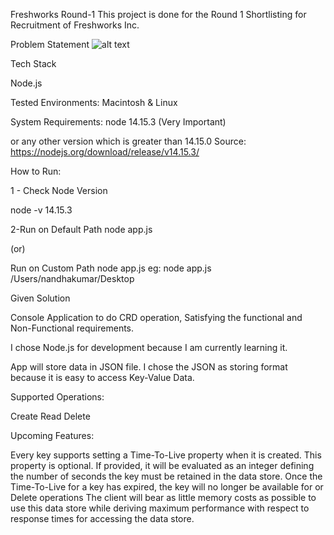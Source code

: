 Freshworks Round-1
This project is done for the Round 1 Shortlisting for Recruitment of Freshworks Inc.

Problem Statement
![alt text](https://lh3.googleusercontent.com/CNEMi_Hm6HN_FVz-tamPeXI0qr6wy3neF5Wv-5i7p4BhclFDORd64maWCR6PyhBEhBVkH3C64GQVcEd2lxJ4P2ZApWW5e2qxin4cHzjNKtwKl1iJfyO5sx5rBz6lfA=w1464)

Tech Stack

Node.js

Tested Environments:
Macintosh & Linux

System Requirements: 
node 14.15.3 (Very Important)

or any other version which is greater than 14.15.0
Source: https://nodejs.org/download/release/v14.15.3/

How to Run: 

1 - Check Node Version

node -v
14.15.3

2-Run on Default Path 
node app.js

(or)

Run on Custom Path 
node app.js <Your Path>
  eg: node app.js /Users/nandhakumar/Desktop
  
Given Solution

Console Application to do CRD operation, Satisfying the functional and Non-Functional requirements.

I chose Node.js for development because I am currently learning it.

App will store data in JSON file. I chose the JSON as storing format because it is easy to access Key-Value Data.  
  
Supported Operations:

Create
Read
Delete

Upcoming Features:

 Every key supports setting a Time-To-Live property when it is created. This property is optional. If provided, it will be evaluated as an integer defining the number of seconds the key must be retained in the data store. Once the Time-To-Live for a key has expired, the key will no longer be available for or Delete operations
 The client will bear as little memory costs as possible to use this data store while deriving maximum performance with respect to response times for accessing the data store.
 
 
  
  



